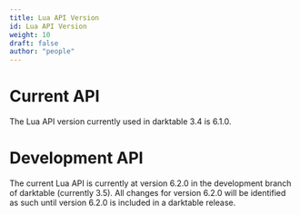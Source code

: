 ```yaml
---
title: Lua API Version
id: Lua API Version
weight: 10
draft: false
author: "people"
---
```


# Current API

The Lua API version currently used in darktable 3.4 is 6.1.0.

# Development API

The current Lua API is currently at version 6.2.0 in the development branch of darktable \(currently 3.5\).  All changes for version 6.2.0 will be identified as such until version 6.2.0 is included in a darktable release.